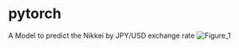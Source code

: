 # pytorch
A Model to predict the Nikkei by JPY/USD exchange rate
![Figure_1](https://github.com/user-attachments/assets/46d4c552-3d2c-4191-ab7f-708868249d9e)
